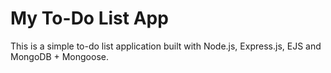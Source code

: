 # My To-Do List App

This is a simple to-do list application built with Node.js, Express.js, EJS and MongoDB + Mongoose.